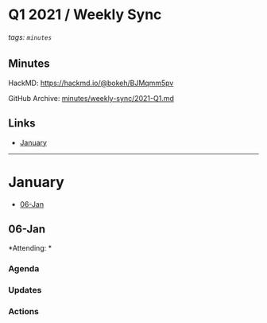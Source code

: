 # Q1 2021 / Weekly Sync

###### tags: `minutes`

## Minutes

HackMD: https://hackmd.io/@bokeh/BJMqmm5pv

GitHub Archive: [minutes/weekly-sync/2021-Q1.md](https://github.com/bokeh/pm/blob/master/minutes/weekly-sync/2021-Q1.md)

## Links

* [January](#January)

---

# January

* [06-Jan](#06-Jan)

## 06-Jan

*Attending: *

### Agenda

### Updates

### Actions
